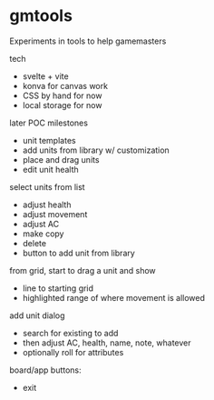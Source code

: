 # gmtools
Experiments in tools to help gamemasters

tech
- svelte + vite
- konva for canvas work
- CSS by hand for now
- local storage for now

later POC milestones
- unit templates
- add units from library w/ customization
- place and drag units
- edit unit health

select units from list
- adjust health
- adjust movement
- adjust AC
- make copy
- delete
- button to add unit from library

from grid, start to drag a unit and show
- line to starting grid
- highlighted range of where movement is allowed

add unit dialog
- search for existing to add
- then adjust AC, health, name, note, whatever
- optionally roll for attributes

board/app buttons:
- exit
